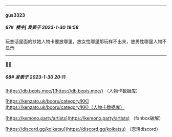 
*****

####  gus3323  
##### 67#         楼主| 发表于 2023-1-30 19:58

玩恋活里面的扶她人物卡要放哪里，放女性哪里那玩样不出来，放男性哪里人物不显示


*****

####  🐳❕  
##### 68#       发表于 2023-1-30 20:11

[https://db.bepis.moe/](https://db.bepis.moe/) （人物卡数据库）

[https://kenzato.uk/booru/category/KK](https://kenzato.uk/booru/category/KK)（人物卡数据库）

[https://kemono.party/artists](https://kemono.party/artists) （fanbox破解）

[https://discord.gg/koikatsu](https://discord.gg/koikatsu) （恋活discord）

